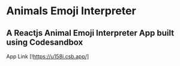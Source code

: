 # Animals Emoji Interpreter

## A Reactjs Animal Emoji Interpreter App built using Codesandbox

App Link [!https://u158i.csb.app/]
